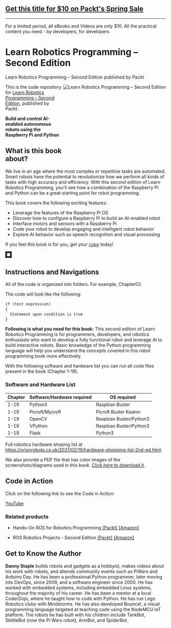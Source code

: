 ## [Get this title for $10 on Packt's Spring Sale](https://www.packt.com/B15660?utm_source=github&utm_medium=packt-github-repo&utm_campaign=spring_10_dollar_2022)
-----
For a limited period, all eBooks and Videos are only $10. All the practical content you need \- by developers, for developers

# Learn Robotics Programming – Second Edition
Learn Robotics Programming – Second Edition published by Packt

<a href="https://www.packtpub.com/product/learn-robotics-programming-second-edition/9781839218804?utm_source=github&utm_medium=repository&utm_campaign=9781839218804"><img src="https://static.packt-cdn.com/products/9781839218804/cover/smaller" alt="Learn Robotics Programming – Second Edition" height="256px" align="right"></a>

This is the code repository for [Learn Robotics Programming – Second Edition](https://www.packtpub.com/product/learn-robotics-programming-second-edition/9781839218804?utm_source=github&utm_medium=repository&utm_campaign=9781839218804), published by Packt.

**Build and control AI-enabled autonomous robots using the Raspberry Pi and Python**

## What is this book about?
We live in an age where the most complex or repetitive tasks are automated. Smart robots have the potential to revolutionize how we perform all kinds of tasks with high accuracy and efficiency. With this second edition of Learn Robotics Programming, you'll see how a combination of the Raspberry Pi and Python can be a great starting point for robot programming.

This book covers the following exciting features: 
* Leverage the features of the Raspberry Pi OS
* Discover how to configure a Raspberry Pi to build an AI-enabled robot
* Interface motors and sensors with a Raspberry Pi
* Code your robot to develop engaging and intelligent robot behavior
* Explore AI behavior such as speech recognition and visual processing

If you feel this book is for you, get your [copy](https://www.amazon.com/dp/1839218800) today!

<a href="https://www.packtpub.com/?utm_source=github&utm_medium=banner&utm_campaign=GitHubBanner"><img src="https://raw.githubusercontent.com/PacktPublishing/GitHub/master/GitHub.png" alt="https://www.packtpub.com/" border="5" /></a>

## Instructions and Navigations
All of the code is organized into folders. For example, Chapter02.

The code will look like the following:
```
if (test expression)
{
  Statement upon condition is true
}
```

**Following is what you need for this book:**
This second edition of Learn Robotics Programming is for programmers, developers, and robotics enthusiasts who want to develop a fully functional robot and leverage AI to build interactive robots. Basic knowledge of the Python programming language will help you understand the concepts covered in this robot programming book more effectively.

With the following software and hardware list you can run all code files present in the book (Chapter 1-19).

### Software and Hardware List

| Chapter  | Software/Hardware required          | OS required                        |
| -------- | ------------------------------------| -----------------------------------|
| 1-19     | Python3                             | Raspbian Buster                    |
| 1-19     | Picroft/Mycroft                     | Picroft Buster Keaton              |
| 1-19     | OpenCV                              | Raspbian Buster/Python3            |
| 1-19     | VPython                             | Raspbian Buster/Python3            |
| 1-19     | Flask                               | Python3                            |

Full robotics hardware shoping list at https://orionrobots.co.uk/2021/02/19/hardware-shopping-list-2nd-ed.html.


We also provide a PDF file that has color images of the screenshots/diagrams used in this book. [Click here to download it](http://www.packtpub.com/sites/default/files/downloads/9781839218804_ColorImages.pdf).

## Code in Action

Click on the following link to see the Code in Action:

[YouTube](https://www.youtube.com/playlist?list=PLeLcvrwLe184ckSDxwK-PltW869NEg5uu)

### Related products 
* Hands-On ROS for Robotics Programming [[Packt]](https://www.packtpub.com/product/hands-on-ros-for-robotics-programming/9781838551308?utm_source=github&utm_medium=repository&utm_campaign=9781838551308) [[Amazon]](https://www.amazon.com/dp/1838551301)

* ROS Robotics Projects - Second Edition [[Packt]](https://www.packtpub.com/product/ros-robotics-projects-second-edition/9781838649326?utm_source=github&utm_medium=repository&utm_campaign=9781838649326) [[Amazon]](https://www.amazon.com/dp/1838649328)

## Get to Know the Author
**Danny Staple** builds robots and gadgets as a hobbyist, makes videos about his work with robots, and attends community events such as PiWars and Arduino Day. He has been a professional Python programmer, later moving into DevOps, since 2009, and a software engineer since 2000. He has worked with embedded systems, including embedded Linux systems, throughout the majority of his career. He has been a mentor at a local CoderDojo, where he taught how to code with Python. He has run Lego Robotics clubs with Mindstorms. He has also developed Bounce!, a visual programming language targeted at teaching code using the NodeMCU IoT platform. The robots he has built with his children include TankBot, SkittleBot (now the Pi Wars robot), ArmBot, and SpiderBot.
